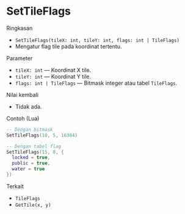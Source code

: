 # SetTileFlags

Ringkasan
- `SetTileFlags(tileX: int, tileY: int, flags: int | TileFlags)`
- Mengatur flag tile pada koordinat tertentu.

Parameter
- `tileX: int` — Koordinat X tile.
- `tileY: int` — Koordinat Y tile.
- `flags: int | TileFlags` — Bitmask integer atau tabel `TileFlags`.

Nilai kembali
- Tidak ada.

Contoh (Lua)
```lua
-- Dengan bitmask
SetTileFlags(10, 5, 16384)

-- Dengan tabel flag
SetTileFlags(15, 8, {
  locked = true,
  public = true,
  water = true
})
```

Terkait
- `TileFlags`
- `GetTile(x, y)`

